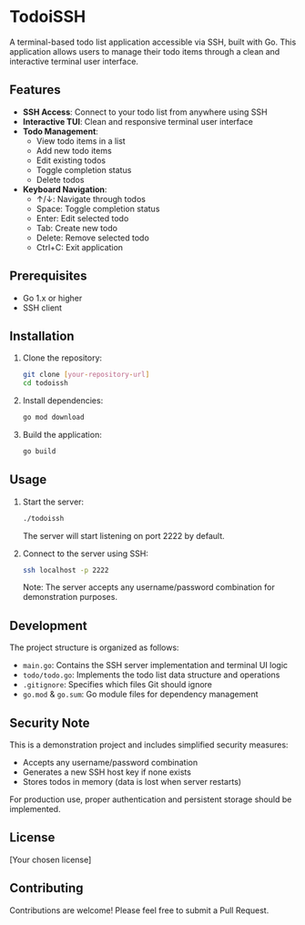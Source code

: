 # TodoiSSH

A terminal-based todo list application accessible via SSH, built with Go. This application allows users to manage their todo items through a clean and interactive terminal user interface.

## Features

- **SSH Access**: Connect to your todo list from anywhere using SSH
- **Interactive TUI**: Clean and responsive terminal user interface
- **Todo Management**:
  - View todo items in a list
  - Add new todo items
  - Edit existing todos
  - Toggle completion status
  - Delete todos
- **Keyboard Navigation**:
  - ↑/↓: Navigate through todos
  - Space: Toggle completion status
  - Enter: Edit selected todo
  - Tab: Create new todo
  - Delete: Remove selected todo
  - Ctrl+C: Exit application

## Prerequisites

- Go 1.x or higher
- SSH client

## Installation

1. Clone the repository:
   ```bash
   git clone [your-repository-url]
   cd todoissh
   ```

2. Install dependencies:
   ```bash
   go mod download
   ```

3. Build the application:
   ```bash
   go build
   ```

## Usage

1. Start the server:
   ```bash
   ./todoissh
   ```
   The server will start listening on port 2222 by default.

2. Connect to the server using SSH:
   ```bash
   ssh localhost -p 2222
   ```
   Note: The server accepts any username/password combination for demonstration purposes.

## Development

The project structure is organized as follows:

- `main.go`: Contains the SSH server implementation and terminal UI logic
- `todo/todo.go`: Implements the todo list data structure and operations
- `.gitignore`: Specifies which files Git should ignore
- `go.mod` & `go.sum`: Go module files for dependency management

## Security Note

This is a demonstration project and includes simplified security measures:
- Accepts any username/password combination
- Generates a new SSH host key if none exists
- Stores todos in memory (data is lost when server restarts)

For production use, proper authentication and persistent storage should be implemented.

## License

[Your chosen license]

## Contributing

Contributions are welcome! Please feel free to submit a Pull Request. 